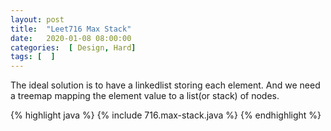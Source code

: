 ```yaml
---
layout: post
title:  "Leet716 Max Stack"
date:   2020-01-08 08:00:00
categories:  [ Design, Hard]
tags: [  ]
---
```


The ideal solution is to have a linkedlist storing each element. And we need a treemap mapping the element value to a list(or stack) of nodes.

{% highlight java %}
{% include 716.max-stack.java %}
{% endhighlight %}